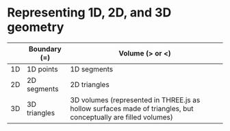 # Representing 1D, 2D, and 3D geometry

|     | Boundary (=) | Volume (> or <)                                                                                                |
| --- | ------------ | -------------------------------------------------------------------------------------------------------------- |
| 1D  | 1D points    | 1D segments                                                                                                    |
| 2D  | 2D segments  | 2D triangles                                                                                                   |
| 3D  | 3D triangles | 3D volumes (represented in THREE.js as hollow surfaces made of triangles, but conceptually are filled volumes) |
